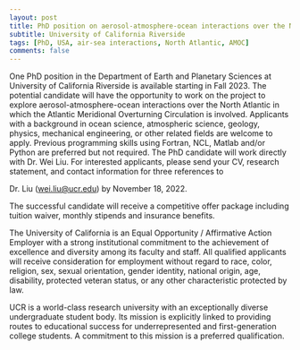 ```yaml
---
layout: post
title: PhD position on aerosol-atmosphere-ocean interactions over the North Atlantic (Riverside, California)
subtitle: University of California Riverside
tags: [PhD, USA, air-sea interactions, North Atlantic, AMOC]
comments: false
---
```

One PhD position in the Department of Earth and Planetary Sciences at
University of California Riverside is available starting in Fall 2023. The
potential candidate will have the opportunity to work on the project to
explore aerosol-atmosphere-ocean interactions over the North Atlantic in
which the Atlantic Meridional Overturning Circulation is involved.
Applicants with a background in ocean science, atmospheric science,
geology, physics, mechanical engineering, or other related fields are
welcome to apply. Previous programming skills using Fortran, NCL, Matlab
and/or Python are preferred but not required. The PhD candidate will work
directly with Dr. Wei Liu. For interested applicants, please send your CV,
research statement, and contact information for three references to

Dr. Liu (wei.liu@ucr.edu) by November 18, 2022.

The successful candidate will receive a competitive offer package including
tuition waiver, monthly stipends and insurance benefits.

The University of California is an Equal Opportunity / Affirmative Action
Employer with a strong institutional commitment to the achievement of
excellence and diversity among its faculty and staff. All qualified
applicants will receive consideration for employment without regard to
race, color, religion, sex, sexual orientation, gender identity, national
origin, age, disability, protected veteran status, or any other
characteristic protected by law.

UCR is a world-class research university with an exceptionally diverse
undergraduate student body. Its mission is explicitly linked to providing
routes to educational success for underrepresented and first-generation
college students. A commitment to this mission is a preferred qualification.
